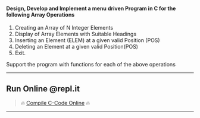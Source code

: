#### Design, Develop and Implement a menu driven Program in C for the following Array Operations
1. Creating an Array of N Integer Elements
2. Display of Array Elements with Suitable Headings
3. Inserting an Element (ELEM) at a given valid Position (POS)
4. Deleting an Element at a given valid Position(POS)
5. Exit.

Support the program with functions for each of the above operations
***
## Run Online @repl.it
> 🔥 [Compile C-Code Online](https://repl.it/@dntandan/arrayoperations) 🔥
***
